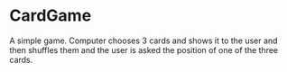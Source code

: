 # CardGame
A simple game. Computer chooses 3 cards and shows it to the user and then shuffles them and the user is asked the position of one of the three cards.
